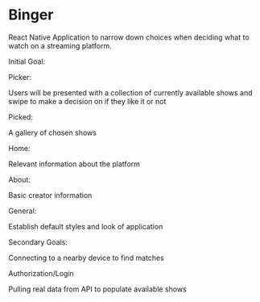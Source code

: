 # Binger
React Native Application to narrow down choices when deciding what to watch on a streaming platform.

Initial Goal:

Picker:

Users will be presented with a collection of currently available shows and swipe to make a decision on if they like it or not

Picked:

A gallery of chosen shows

Home:

Relevant information about the platform

About:

Basic creator information

General:

Establish default styles and look of application

Secondary Goals:


Connecting to a nearby device to find matches

Authorization/Login

Pulling real data from API to populate available shows
